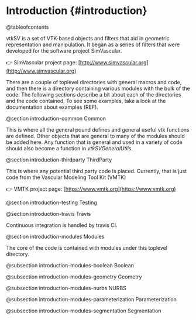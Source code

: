 Introduction {#introduction}
==============

@tableofcontents

vtkSV is a set of VTK-based objects and filters that aid in geometric representation and manipulation.
It began as a series of filters that were developed for the software project SimVascular.

👉 SimVascular project page: [http://www.simvascular.org](http://www.simvascular.org)

There are a couple of toplevel directories with general macros and code, and then there is a directory containing various modules with the bulk of the code.
The following sections describe a bit about each of the directories and the code contained.
To see some examples, take a look at the documentation about examples (REF).

@section introduction-common Common

This is where all the general pound defines and general useful vtk functions are defined.
Other objects that are general to many of the modules should be added here.
Any function that is general and used in a variety of code should also become a function in *vtkSVGeneralUtils*.

@section introduction-thirdparty ThirdParty

This is where any potential third party code is placed.
Currently, that is just code from the Vascular Modeling Tool Kit (VMTK)

👉 VMTK project page:  [https://www.vmtk.org](https://www.vmtk.org)

@section introduction-testing Testing

@section introduction-travis Travis

Continuous integration is handled by travis CI.

@section introduction-modules Modules

The core of the code is contained with modules under this toplevel directory.

@subsection introduction-modules-boolean Boolean

@subsection introduction-modules-geometry Geometry

@subsection introduction-modules-nurbs NURBS

@subsection introduction-modules-parameterization Parameterization

@subsection introduction-modules-segmentation Segmentation

